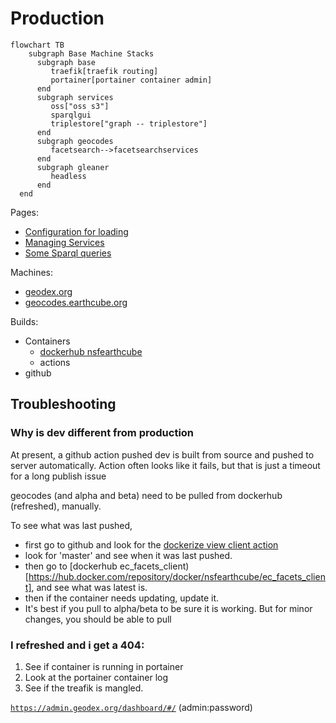 # Production

~~~mermaid
flowchart TB
    subgraph Base Machine Stacks
      subgraph base
         traefik[traefik routing]
         portainer[portainer container admin]
      end
      subgraph services
         oss["oss s3"]
         sparqlgui
         triplestore["graph -- triplestore"]
      end
      subgraph geocodes
         facetsearch-->facetsearchservices
      end
      subgraph gleaner
         headless
      end
  end
~~~

Pages:

* [Configuration for loading](creatingProductionConfigs.md)
* [Managing Services](managing_services.md)
* [Some Sparql queries](sparql.md)

Machines:

* [geodex.org](./geodex.org.md)
* [geocodes.earthcube.org](./geocodes.earthcube.org.md)

Builds:

* Containers
  * [dockerhub nsfearthcube](https://hub.docker.com/orgs/nsfearthcube/repositories)
  * actions
* github


## Troubleshooting

### Why is dev different from production

At present, a github action pushed dev is built from source and pushed to server automatically. Action often looks like it fails, but that is just a timeout for a long publish issue

geocodes (and alpha and beta) need to be pulled from dockerhub (refreshed), manually.

To see what was last pushed, 

* first go to github and look for the [dockerize view client action](https://github.com/earthcube/facetsearch/actions/workflows/docker_facet_vue_client.yml)
* look for 'master' and see when it was last pushed.
* then go to [dockerhub ec_facets_client)[https://hub.docker.com/repository/docker/nsfearthcube/ec_facets_client], and see what was latest is.
* then if the container needs updating, update it. 
* It's best if you pull to alpha/beta to be sure it is working. But for minor changes, you should be able to pull

### I refreshed and i get a 404:

1. See if container is running in portainer
1. Look at the portainer container log
1. See if the treafik is mangled.

[`https://admin.geodex.org/dashboard/#/`](https://admin.geodex.org/dashboard/#/)    (admin:password)


